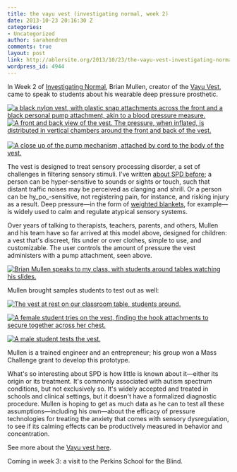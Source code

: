 ```yaml
---
title: the vayu vest (investigating normal, week 2)
date: 2013-10-23 20:16:30 Z
categories:
- Uncategorized
author: sarahendren
comments: true
layout: post
link: http://ablersite.org/2013/10/23/the-vayu-vest-investigating-normal-week-2/
wordpress_id: 4944
---
```


In Week 2 of [Investigating Normal](http://ablersite.org/investigating-normal/), Brian Mullen, creator of the [Vayu Vest](http://vayuvest.com/), came to speak to students about his wearable deep pressure prosthetic.

[![a black nylon vest, with plastic snap attachments across the front and a black personal pump attachment, akin to a blood pressure measure.](http://ablersite.files.wordpress.com/2013/10/vayu_vest0011.jpg)](http://ablersite.files.wordpress.com/2013/10/vayu_vest0011.jpg) [![A front and back view of the vest. The pressure, when inflated, is distributed in vertical chambers around the front and back of the vest.](http://ablersite.files.wordpress.com/2013/10/vayu_vest024.png)](http://ablersite.files.wordpress.com/2013/10/vayu_vest024.png)  [![A close up of the pump mechanism, attached by cord to the body of the vest.](http://ablersite.files.wordpress.com/2013/10/vayu_vest0113.jpg)](http://ablersite.files.wordpress.com/2013/10/vayu_vest0113.jpg)

The vest is designed to treat sensory processing disorder, a set of challenges in filtering sensory stimuli. I've written [about SPD before](http://ablersite.org/2013/06/04/hiding-in-plain-sight/); a person can be hyper-sensitive to sounds or sights or touch, such that distant traffic noises may be perceived as clanging and shrill. Or a person can be hy_po_-sensitive, not registering pain, for instance, and risking injury as a result. Deep pressure—in the form of [weighted blankets](http://www.friendshipcircle.org/blog/2012/02/13/weighted-blankets-13-stores-to-choose-from/), for example—is widely used to calm and regulate atypical sensory systems.

Over years of talking to therapists, teachers, parents, and others, Mullen and his team have so far arrived at this model above, designed for children: a vest that's discreet, fits under or over clothes, simple to use, and customizable. The user controls the amount of pressure the vest administers with a pump attachment, seen above.

[![Brian Mullen speaks to my class, with students around tables watching his slides.](http://ablersite.files.wordpress.com/2013/10/img_4540.jpg)](http://ablersite.files.wordpress.com/2013/10/img_4540.jpg)

Mullen brought samples students to test out as well:

[![The vest at rest on our classroom table, students around.](http://ablersite.files.wordpress.com/2013/10/risd_vestdesk.jpg)](http://ablersite.files.wordpress.com/2013/10/risd_vestdesk.jpg)

[![A female student tries on the vest, finding the hook attachments to secure together across her chest.](http://ablersite.files.wordpress.com/2013/10/img_4546.jpg)](http://ablersite.files.wordpress.com/2013/10/img_4546.jpg)

[![A male student tests the vest.](http://ablersite.files.wordpress.com/2013/10/risd_trying-onvest1.jpg)](http://ablersite.files.wordpress.com/2013/10/risd_trying-onvest1.jpg)

Mullen is a trained engineer and an entrepreneur; his group won a Mass Challenge grant to develop this prototype.

What's so interesting about SPD is how little is known about it—either its origin or its treatment. It's commonly associated with autism spectrum conditions, but not exclusively so. It's widely accepted and treated in schools and clinical settings, but it doesn't have a formalized diagnostic procedure. Mullen is hoping to get as much data as he can to test all these assumptions—including his own—about the efficacy of pressure technologies for treating the anxiety that comes with sensory dysregulation, to see if its calming effects can be productively measured in behavior and concentration.

See more about the [Vayu vest here](http://vayuvest.com/).

Coming in week 3: a visit to the Perkins School for the Blind.

